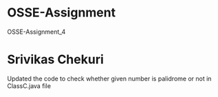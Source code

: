 # OSSE-Assignment
OSSE-Assignment_4

# Srivikas Chekuri
Updated the code to check whether given number is palidrome or not in ClassC.java file
